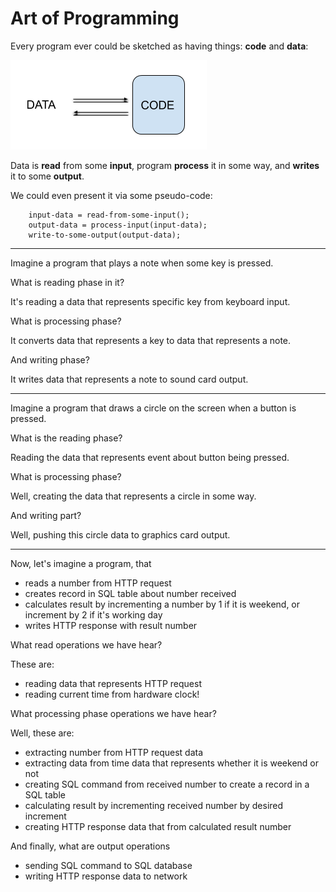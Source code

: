 # Art of Programming

Every program ever could be sketched as having  things: **code** and **data**:

![Image1](images/code-and-data.png)

Data is **read** from some **input**, program **process** it in some way, and **writes** it to some **output**.

We could even present it via some pseudo-code:

```
    input-data = read-from-some-input();
    output-data = process-input(input-data);
    write-to-some-output(output-data);    
```

---

Imagine a program that plays a note when some key is pressed.

What is reading phase in it?

It's reading a data that represents specific key from keyboard input.  

What is processing phase?

It converts data that represents a key to data that represents a note.

And writing phase?

It writes data that represents a note to sound card output.

---

Imagine a program that draws a circle on the screen when a button is pressed.

What is the reading phase?

Reading the data that represents event about button being pressed.

What is processing phase?

Well, creating the data that represents a circle in some way.

And writing part?

Well, pushing this circle data to graphics card output.

---

Now, let's imagine a program, that
- reads a number from HTTP request
- creates record in SQL table about number received
- calculates result by incrementing a number by 1 if it is weekend, or increment by 2 if it's working day
- writes HTTP response with result number 

What read operations we have hear?

These are:
- reading data that represents HTTP request
- reading current time from hardware clock!

What processing phase operations we have hear?

Well, these are:
- extracting number from HTTP request data
- extracting data from time data that represents whether it is weekend or not  
- creating SQL command from received number to create a record in a SQL table
- calculating result by incrementing received number by desired increment
- creating HTTP response data that from calculated result number

And finally, what are output operations
- sending SQL command to SQL database
- writing HTTP response data to network


